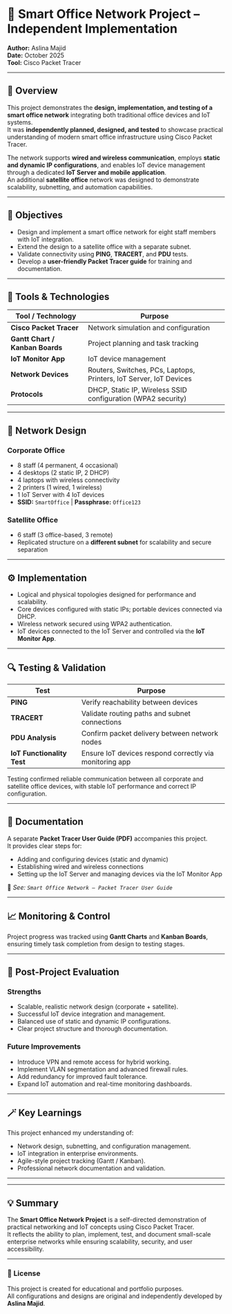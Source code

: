 # 🏢 Smart Office Network Project – Independent Implementation  

**Author:** Aslina Majid  
**Date:** October 2025  
**Tool:** Cisco Packet Tracer  

---

## 📘 Overview  

This project demonstrates the **design, implementation, and testing of a smart office network** integrating both traditional office devices and IoT systems.  
It was **independently planned, designed, and tested** to showcase practical understanding of modern smart office infrastructure using Cisco Packet Tracer.  

The network supports **wired and wireless communication**, employs **static and dynamic IP configurations**, and enables IoT device management through a dedicated **IoT Server and mobile application**.  
An additional **satellite office** network was designed to demonstrate scalability, subnetting, and automation capabilities.  

---

## 🎯 Objectives  

- Design and implement a smart office network for eight staff members with IoT integration.  
- Extend the design to a satellite office with a separate subnet.  
- Validate connectivity using **PING**, **TRACERT**, and **PDU** tests.  
- Develop a **user-friendly Packet Tracer guide** for training and documentation.  

---

## 🧰 Tools & Technologies  

| Tool / Technology | Purpose |
|------------------|---------|
| **Cisco Packet Tracer** | Network simulation and configuration |
| **Gantt Chart / Kanban Boards** | Project planning and task tracking |
| **IoT Monitor App** | IoT device management |
| **Network Devices** | Routers, Switches, PCs, Laptops, Printers, IoT Server, IoT Devices |
| **Protocols** | DHCP, Static IP, Wireless SSID configuration (WPA2 security) |

---

## 🧩 Network Design  

### Corporate Office  
- 8 staff (4 permanent, 4 occasional)  
- 4 desktops (2 static IP, 2 DHCP)  
- 4 laptops with wireless connectivity  
- 2 printers (1 wired, 1 wireless)  
- 1 IoT Server with 4 IoT devices  
- **SSID:** `SmartOffice` | **Passphrase:** `Office123`  

### Satellite Office  
- 6 staff (3 office-based, 3 remote)  
- Replicated structure on a **different subnet** for scalability and secure separation  

---

## ⚙️ Implementation  

- Logical and physical topologies designed for performance and scalability.  
- Core devices configured with static IPs; portable devices connected via DHCP.  
- Wireless network secured using WPA2 authentication.  
- IoT devices connected to the IoT Server and controlled via the **IoT Monitor App**.  

---

## 🔍 Testing & Validation  

| Test | Purpose |
|------|----------|
| **PING** | Verify reachability between devices |
| **TRACERT** | Validate routing paths and subnet connections |
| **PDU Analysis** | Confirm packet delivery between network nodes |
| **IoT Functionality Test** | Ensure IoT devices respond correctly via monitoring app |

Testing confirmed reliable communication between all corporate and satellite office devices, with stable IoT performance and correct IP configuration.  

---

## 📄 Documentation  

A separate **Packet Tracer User Guide (PDF)** accompanies this project.  
It provides clear steps for:  
- Adding and configuring devices (static and dynamic)  
- Establishing wired and wireless connections  
- Setting up the IoT Server and managing devices via the IoT Monitor App  

📎 *See: `Smart Office Network – Packet Tracer User Guide`*  

---

## 📈 Monitoring & Control  

Project progress was tracked using **Gantt Charts** and **Kanban Boards**, ensuring timely task completion from design to testing stages.  

---

## 🧠 Post-Project Evaluation  

### Strengths  
- Scalable, realistic network design (corporate + satellite).  
- Successful IoT device integration and management.  
- Balanced use of static and dynamic IP configurations.  
- Clear project structure and thorough documentation.  

### Future Improvements  
- Introduce VPN and remote access for hybrid working.  
- Implement VLAN segmentation and advanced firewall rules.  
- Add redundancy for improved fault tolerance.  
- Expand IoT automation and real-time monitoring dashboards.  

---

## 🪄 Key Learnings  

This project enhanced my understanding of:  
- Network design, subnetting, and configuration management.  
- IoT integration in enterprise environments.  
- Agile-style project tracking (Gantt / Kanban).  
- Professional network documentation and validation.  

---


---

## 💡 Summary  

The **Smart Office Network Project** is a self-directed demonstration of practical networking and IoT concepts using Cisco Packet Tracer.  
It reflects the ability to plan, implement, test, and document small-scale enterprise networks while ensuring scalability, security, and user accessibility.  

---

### 🧾 License  

This project is created for educational and portfolio purposes.  
All configurations and designs are original and independently developed by **Aslina Majid**.

